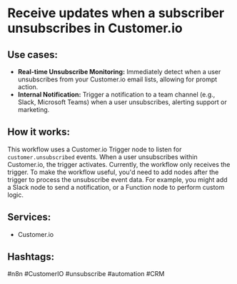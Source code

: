 # Receive updates when a subscriber unsubscribes in Customer.io

## Use cases:

*   **Real-time Unsubscribe Monitoring:**  Immediately detect when a user unsubscribes from your Customer.io email lists, allowing for prompt action.
*   **Internal Notification:** Trigger a notification to a team channel (e.g., Slack, Microsoft Teams) when a user unsubscribes, alerting support or marketing.

## How it works:

This workflow uses a Customer.io Trigger node to listen for `customer.unsubscribed` events.  When a user unsubscribes within Customer.io, the trigger activates. Currently, the workflow only receives the trigger. To make the workflow useful, you'd need to add nodes after the trigger to process the unsubscribe event data. For example, you might add a Slack node to send a notification, or a Function node to perform custom logic.

## Services:

*   Customer.io

## Hashtags:

#n8n #CustomerIO #unsubscribe #automation #CRM

